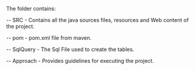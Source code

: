 The folder contains:

-- SRC - Contains all the java sources files, resources and Web content of the project.

-- pom - pom.xml file from maven.

-- SqlQuery - The Sql File used to create the tables.

-- Approach - Provides guidelines for executing the project.